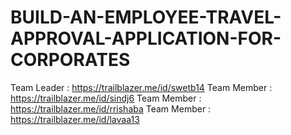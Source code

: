 # BUILD-AN-EMPLOYEE-TRAVEL-APPROVAL-APPLICATION-FOR-CORPORATES
Team Leader : https://trailblazer.me/id/swetb14
Team Member : https://trailblazer.me/id/sindj6
Team Member : https://trailblazer.me/id/rrishaba
Team Member : https://trailblazer.me/id/lavaa13
